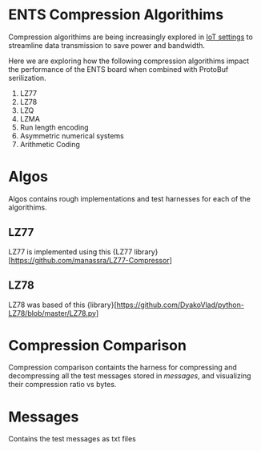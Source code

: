 # ENTS Compression Algorithims 

Compression algorithims are being increasingly explored in [IoT settings](https://ieeexplore.ieee.org/stamp/stamp.jsp?tp=&arnumber=10330191) to streamline data transmission to save power and bandwidth. 

Here we are exploring how the following compression algorithims impact the performance of the ENTS board when combined with ProtoBuf serilization.

1. LZ77
2. LZ78
3. LZQ
4. LZMA
5. Run length encoding
6. Asymmetric numerical systems
7. Arithmetic Coding

# Algos

Algos contains rough implementations and test harnesses for each of the algorithims. 

## LZ77

LZ77 is implemented using this {LZ77 library}[https://github.com/manassra/LZ77-Compressor]

## LZ78

LZ78 was based of this {library}[https://github.com/DyakoVlad/python-LZ78/blob/master/LZ78.py]

# Compression Comparison

Compression comparison containts the harness for compressing and decompressing all the test messages stored in _messages_, and visualizing their compression ratio vs bytes.

# Messages

Contains the test messages as txt files